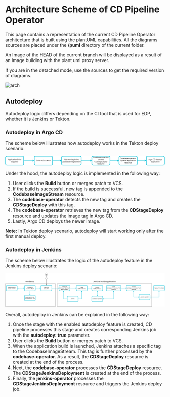 # Architecture Scheme of CD Pipeline Operator

This page contains a representation of the current CD Pipeline Operator architecture that is built using the plantUML capabilities.
All the diagrams sources are placed under the **/puml** directory of the current folder.

An Image of the HEAD of the current branch will be displayed as a result of an Image building with the plant uml proxy server.

If you are in the detached mode, use the sources to get the required version of diagrams.

![arch](https://www.plantuml.com/plantuml/proxy?src=https://raw.githubusercontent.com/epam/edp-cd-pipeline-operator/master/docs/puml/arch.puml)

## Autodeploy

Autodeploy logic differs depending on the CI tool that is used for EDP, whether it is Jenkins or Tekton.

### Autodeploy in Argo CD

The scheme below illustrates how autodeploy works in the Tekton deploy scenario:

![Autodeploy in Tekton deploy scenario](https://github.com/Oleksandr123234/edp-cd-pipeline-operator/blob/Oleksandr123234-patch-1/docs/puml/autodeploy_argo_cd.png)

Under the hood, the autodeploy logic is implemented in the following way:

1. User clicks the **Build** button or merges patch to VCS.
2. If the build is successful, new tag is appended to the **CodebaseImageStream** resource.
3. The **codebase-operator** detects the new tag and creates the **CDStageDeploy** with this tag.
4. The **codebase-operator** retrieves the new tag from the **CDStageDeploy** resource and updates the image tag in Argo CD.
5. Lastly, Argo CD deploys the newer image.

**Note:**  In Tekton deploy scenario, autodeploy will start working only after the first manual deploy.

### Autodeploy in Jenkins

The scheme below illustrates the logic of the autodeploy feature in the Jenkins deploy scenario:

![Autodeploy in Jenkins deploy scenario](https://github.com/Oleksandr123234/edp-cd-pipeline-operator/blob/Oleksandr123234-patch-1/docs/puml/autodeploy_jenkins.png "Autodeploy in Jenkins deploy scenario")

Overall, autodeploy in Jenkins can be explained in the following way:

1. Once the stage with the enabled autodeploy feature is created, CD pipeline processes this stage and creates corresponding Jenkins job with the **autodeploy: true** parameter.
2. User clicks the **Build** button or merges patch to VCS.
3. When the application build is launched, Jenkins attaches a specific tag to the CodebaseImageStream. This tag is further processed by the **codebase-operator**. As a result, the **CDStageDeploy** resource is created at the end of the process.
4. Next, the **codebase-operator** processes the **CDStageDeploy** resource. The **CDStageJenkinsDeployment** is created at the end of the process.
5. Finally, the **jenkins-operator** processes the **CDStageJenkinsDeployment** resource and triggers the Jenkins deploy job.
